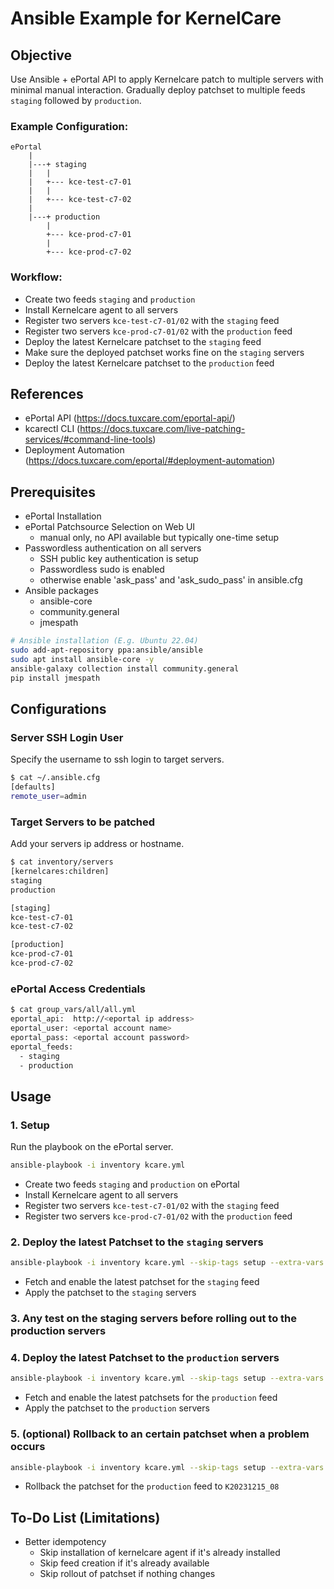 # Ansible Example for KernelCare

## Objective
Use Ansible + ePortal API to apply Kernelcare patch to multiple servers with minimal manual interaction.
Gradually deploy patchset to multiple feeds `staging` followed by `production`.

### Example Configuration:
```
ePortal
    |
    |---+ staging
    |   |
    |   +--- kce-test-c7-01
    |   |
    |   +--- kce-test-c7-02
    |
    |---+ production
        |
        +--- kce-prod-c7-01
        |
        +--- kce-prod-c7-02
```

### Workflow:
* Create two feeds `staging` and `production`
* Install Kernelcare agent to all servers
* Register two servers `kce-test-c7-01/02` with the `staging` feed
* Register two servers `kce-prod-c7-01/02` with the `production` feed
* Deploy the latest Kernelcare patchset to the `staging` feed
* Make sure the deployed patchset works fine on the `staging` servers
* Deploy the latest Kernelcare patchset to the `production` feed


## References
* ePortal API (https://docs.tuxcare.com/eportal-api/)
* kcarectl CLI (https://docs.tuxcare.com/live-patching-services/#command-line-tools)
* Deployment Automation (https://docs.tuxcare.com/eportal/#deployment-automation)

## Prerequisites
* ePortal Installation
* ePortal Patchsource Selection on Web UI
  * manual only, no API available but typically one-time setup
* Passwordless authentication on all servers
  * SSH public key authentication is setup
  * Passwordless sudo is enabled
  * otherwise enable 'ask_pass' and 'ask_sudo_pass' in ansible.cfg
* Ansible packages
  * ansible-core
  * community.general
  * jmespath

```bash
# Ansible installation (E.g. Ubuntu 22.04)
sudo add-apt-repository ppa:ansible/ansible
sudo apt install ansible-core -y
ansible-galaxy collection install community.general
pip install jmespath
```

## Configurations
### Server SSH Login User
Specify the username to ssh login to target servers.

```bash
$ cat ~/.ansible.cfg
[defaults]
remote_user=admin
```

### Target Servers to be patched
Add your servers ip address or hostname.
```bash
$ cat inventory/servers
[kernelcares:children]
staging
production

[staging]
kce-test-c7-01
kce-test-c7-02

[production]
kce-prod-c7-01
kce-prod-c7-02
```

### ePortal Access Credentials
```bash
$ cat group_vars/all/all.yml
eportal_api:  http://<eportal ip address>
eportal_user: <eportal account name>
eportal_pass: <eportal account password>
eportal_feeds:
  - staging
  - production
```

## Usage

### 1. Setup
Run the playbook on the ePortal server.

```bash
ansible-playbook -i inventory kcare.yml
```

* Create two feeds `staging` and `production` on ePortal
* Install Kernelcare agent to all servers
* Register two servers `kce-test-c7-01/02` with the `staging` feed
* Register two servers `kce-prod-c7-01/02` with the `production` feed

### 2. Deploy the latest Patchset to the `staging` servers
```bash
ansible-playbook -i inventory kcare.yml --skip-tags setup --extra-vars "feed=staging patchset=latest"
```

* Fetch and enable the latest patchset for the `staging` feed
* Apply the patchset to the `staging` servers

### 3. Any test on the staging servers before rolling out to the production servers

### 4. Deploy the latest Patchset to the `production` servers
```bash
ansible-playbook -i inventory kcare.yml --skip-tags setup --extra-vars "feed=production patchset=latest"
```

* Fetch and enable the latest patchsets for the `production` feed
* Apply the patchset to the `production` servers

### 5. (optional) Rollback to an certain patchset when a problem occurs
```bash
ansible-playbook -i inventory kcare.yml --skip-tags setup --extra-vars "feed=production patchset=K20231215_08 rollback=yes"
```

* Rollback the patchset for the `production` feed to `K20231215_08`

## To-Do List (Limitations)
* Better idempotency
  * Skip installation of kernelcare agent if it's already installed
  * Skip feed creation if it's already available
  * Skip rollout of patchset if nothing changes
